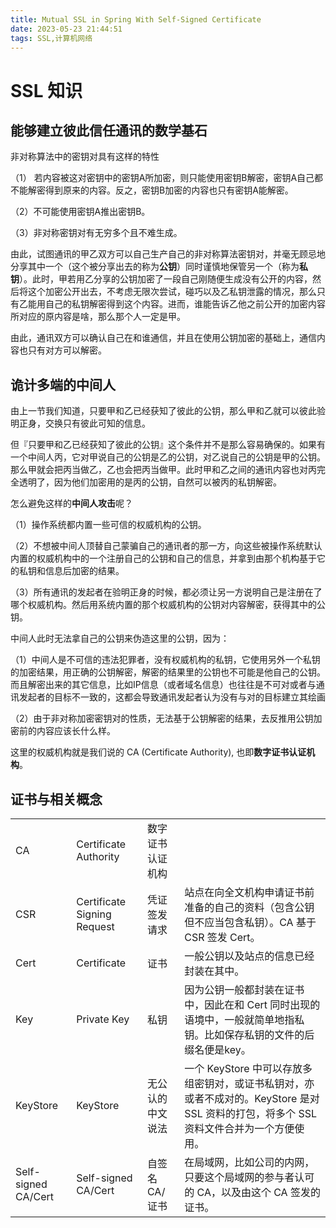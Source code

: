 ```yaml
---
title: Mutual SSL in Spring With Self-Signed Certificate
date: 2023-05-23 21:44:51
tags: SSL,计算机网络
---
```


# SSL 知识

## 能够建立彼此信任通讯的数学基石

非对称算法中的密钥对具有这样的特性

（1） 若内容被这对密钥中的密钥A所加密，则只能使用密钥B解密，密钥A自己都不能解密得到原来的内容。反之，密钥B加密的内容也只有密钥A能解密。

（2）不可能使用密钥A推出密钥B。

（3）非对称密钥对有无穷多个且不难生成。

由此，试图通讯的甲乙双方可以自己生产自己的非对称算法密钥对，并毫无顾忌地分享其中一个（这个被分享出去的称为**公钥**）同时谨慎地保管另一个（称为**私钥**）。此时，甲若用乙分享的公钥加密了一段自己刚随便生成没有公开的内容，然后将这个加密公开出去，不考虑无限次尝试，碰巧以及乙私钥泄露的情况，那么只有乙能用自己的私钥解密得到这个内容。进而，谁能告诉乙他之前公开的加密内容所对应的原内容是啥，那么那个人一定是甲。

由此，通讯双方可以确认自己在和谁通信，并且在使用公钥加密的基础上，通信内容也只有对方可以解密。

## 诡计多端的中间人

由上一节我们知道，只要甲和乙已经获知了彼此的公钥，那么甲和乙就可以彼此验明正身，交换只有彼此可知的信息。

但『只要甲和乙已经获知了彼此的公钥』这个条件并不是那么容易确保的。如果有一个中间人丙，它对甲说自己的公钥是乙的公钥，对乙说自己的公钥是甲的公钥。 那么甲就会把丙当做乙，乙也会把丙当做甲。此时甲和乙之间的通讯内容也对丙完全透明了，因为他们加密用的是丙的公钥，自然可以被丙的私钥解密。

怎么避免这样的**中间人攻击**呢？

（1）操作系统都内置一些可信的权威机构的公钥。

（2）不想被中间人顶替自己蒙骗自己的通讯者的那一方，向这些被操作系统默认内置的权威机构中的一个注册自己的公钥和自己的信息，并拿到由那个机构基于它的私钥和信息后加密的结果。

（3）所有通讯的发起者在验明正身的时候，都必须让另一方说明自己是注册在了哪个权威机构。然后用系统内置的那个权威机构的公钥对内容解密，获得其中的公钥。

中间人此时无法拿自己的公钥来伪造这里的公钥，因为：

（1）中间人是不可信的违法犯罪者，没有权威机构的私钥，它使用另外一个私钥的加密结果，用正确的公钥解密，解密的结果里的公钥也不可能是他自己的公钥。而且解密出来的其它信息，比如IP信息（或者域名信息）也往往是不可对或者与通讯发起者的目标不一致的，这都会导致通讯发起者认为没有与对的目标建立其绘画

（2）由于非对称加密密钥对的性质，无法基于公钥解密的结果，去反推用公钥加密前的内容应该长什么样。

这里的权威机构就是我们说的 CA (Certificate Authority), 也即**数字证书认证机构**。

## 证书与相关概念

<table>
<tr/>
<td>CA</td> <td>Certificate Authority</td> <td>数字证书认证机构</td> <td></td>
<tr/>
<tr/>
<td>CSR</td> <td>Certificate Signing Request</td> <td>凭证签发请求</td> <td>站点在向全文机构申请证书前准备的自己的资料（包含公钥但不应当包含私钥）。CA 基于 CSR 签发 Cert。</td>
<tr/>
<tr>
<td>Cert</td> <td>Certificate</td> <td>证书</td> <td>一般公钥以及站点的信息已经封装在其中。</td>
</tr>
<tr>
<td>Key</td> <td>Private Key</td> <td>私钥</td> <td>因为公钥一般都封装在证书中，因此在和 Cert 同时出现的语境中，一般就简单地指私钥。比如保存私钥的文件的后缀名便是key。</td>
</tr>
<tr>
<td>KeyStore</td> <td>KeyStore</td> <td>无公认的中文说法</td> <td>一个 KeyStore 中可以存放多组密钥对，或证书私钥对，亦或者不成对的。KeyStore 是对 SSL 资料的打包，将多个 SSL 资料文件合并为一个方便使用。</td>
</tr>
<td>Self-signed CA/Cert</td> <td>Self-signed CA/Cert</td> <td>自签名CA/证书</td> <td>在局域网，比如公司的内网，只要这个局域网的参与者认可的 CA，以及由这个 CA 签发的证书。</td>
</tr>
</table>